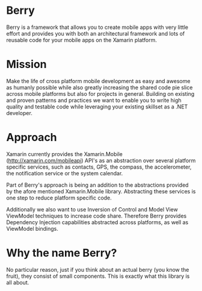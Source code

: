 Berry
=====

Berry is a framework that allows you to create mobile apps with very little effort and provides you with both an architectural framework and lots of reusable code for your mobile apps on the Xamarin platform.

Mission
=======

Make the life of cross platform mobile development as easy and awesome as humanly possible while also greatly increasing the shared code pie slice across mobile platforms but also for projects in general. Building on existing and proven patterns and practices we want to enable you to write high quality and testable code while leveraging your existing skillset as a .NET developer.

Approach
========

Xamarin currently provides the Xamarin.Mobile (http://xamarin.com/mobileapi) API's as an abstraction over several platform specific services, such as contacts, GPS, the compass, the accelerometer, the notification service or the system calendar.

Part of Berry's approach is being an addition to the abstractions provided by the afore mentioned Xamarin.Mobile library. Abstracting these services is one step to reduce platform specific code. 

Additionally we also want to use Inversion of Control and Model View ViewModel techniques to increase code share. Therefore Berry provides Dependency Injection capabilities abstracted across platforms, as well as ViewModel bindings.

Why the name Berry?
===================

No particular reason, just if you think about an actual berry (you know the fruit), they consist of small components. This is exactly what this library is all about.
